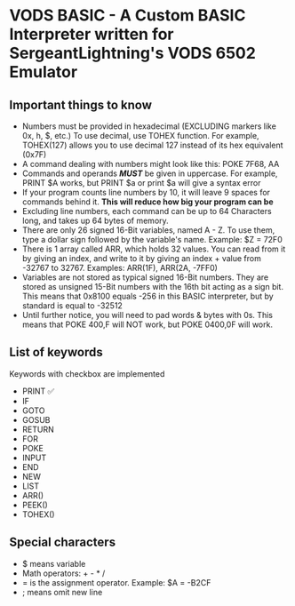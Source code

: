 # VODS BASIC - A Custom BASIC Interpreter written for SergeantLightning's VODS 6502 Emulator

## Important things to know

- Numbers must be provided in hexadecimal (EXCLUDING markers like 0x, h, $, etc.) To use decimal, use TOHEX function. For example, TOHEX(127) allows you to use decimal 127 instead of its hex equivalent (0x7F)
- A command dealing with numbers might look like this: POKE 7F68, AA
- Commands and operands ***MUST*** be given in uppercase. For example, PRINT $A works, but PRINT $a or print $a will give a syntax error
- If your program counts line numbers by 10, it will leave 9 spaces for commands behind it. **This will reduce how big your program can be**
- Excluding line numbers, each command can be up to 64 Characters long, and takes up 64 bytes of memory.
- There are only 26 signed 16-Bit variables, named A - Z. To use them, type a dollar sign followed by the variable's name. Example: $Z = 72F0
- There is 1 array called ARR, which holds 32 values. You can read from it by giving an index, and write to it by giving an index + value from -32767 to 32767. Examples: ARR(1F), ARR(2A, -7FF0)
- Variables are not stored as typical signed 16-Bit numbers. They are stored as unsigned 15-Bit numbers with the 16th bit acting as a sign bit. This means that 0x8100 equals -256 in this BASIC interpreter, but by standard is equal to -32512
- Until further notice, you will need to pad words & bytes with 0s. This means that POKE 400,F will NOT work, but POKE 0400,0F will work.

## List of keywords

Keywords with checkbox are implemented

- PRINT ✅
- IF
- GOTO
- GOSUB
- RETURN
- FOR
- POKE
- INPUT
- END
- NEW
- LIST
- ARR()
- PEEK()
- TOHEX()

## Special characters

- $ means variable
- Math operators: + - * /
- = is the assignment operator. Example: $A = -B2CF
- ; means omit new line